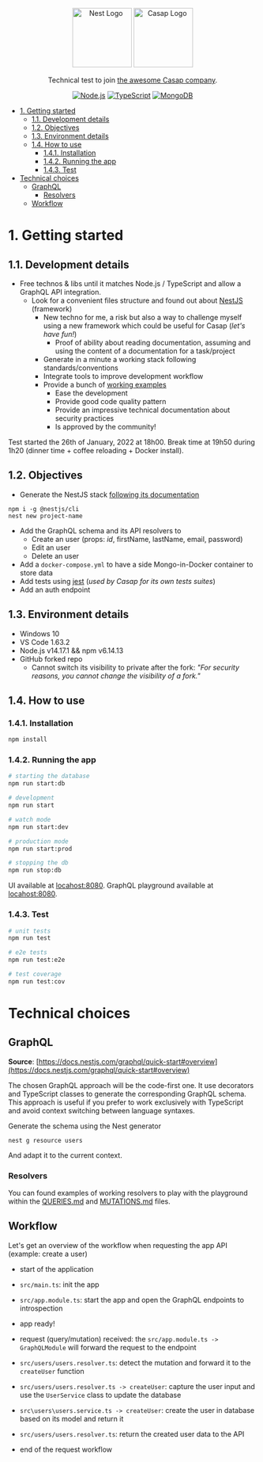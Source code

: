 <p align="center">
  <a href="http://nestjs.com/" target="blank"><img src="https://nestjs.com/img/logo-small.svg" width="120" alt="Nest Logo" /></a>
  <a href="https://info.casap.com/" target="blank"><img src="https://maddyness.twic.pics/2021/11/Capture-decran-2021-11-26-a-11.05.03.png" width="120" alt="Casap Logo" /></a>
</p>

<p align="center">Technical test to join <a href="https://info.casap.com/" target="_blank">the awesome Casap company</a>.</p>

<p align="center">
    <a href="#" target="_blank"><img src="https://img.shields.io/badge/Node.js-43853D?style=for-the-badge&logo=node.js&logoColor=white" alt="Node.js" /></a>
    <a href="#" target="_blank"><img src="https://img.shields.io/badge/TypeScript-007ACC?style=for-the-badge&logo=typescript&logoColor=white" alt="TypeScript" /></a>
    <a href="#" target="_blank"><img src="https://img.shields.io/badge/MongoDB-4EA94B?style=for-the-badge&logo=mongodb&logoColor=white" alt="MongoDB" /></a>
</p>

<!-- TOC -->

- [1. Getting started](#1-getting-started)
    - [1.1. Development details](#11-development-details)
    - [1.2. Objectives](#12-objectives)
    - [1.3. Environment details](#13-environment-details)
    - [1.4. How to use](#14-how-to-use)
        - [1.4.1. Installation](#141-installation)
        - [1.4.2. Running the app](#142-running-the-app)
        - [1.4.3. Test](#143-test)
- [Technical choices](#technical-choices)
    - [GraphQL](#graphql)
        - [Resolvers](#resolvers)
    - [Workflow](#workflow)

<!-- /TOC -->

# 1. Getting started

## 1.1. Development details

- Free technos & libs until it matches Node.js / TypeScript and allow a GraphQL API integration.
  - Look for a convenient files structure and found out about [NestJS](https://github.com/nestjs/nest) (framework)
    - New techno for me, a risk but also a way to challenge myself using a new framework which could be useful for Casap (_let's have fun!_)
      - Proof of ability about reading documentation, assuming and using the content of a documentation for a task/project
    - Generate in a minute a working stack following standards/conventions
    - Integrate tools to improve development workflow
    - Provide a bunch of [working examples](https://github.com/nestjs/nest/tree/master/sample)
      - Ease the development
      - Provide good code quality pattern
      - Provide an impressive technical documentation about security practices
      - Is approved by the community!

Test started the 26th of January, 2022 at 18h00.
Break time at 19h50 during 1h20 (dinner time + coffee reloading + Docker install).

## 1.2. Objectives

- Generate the NestJS stack [following its documentation](https://docs.nestjs.com/)

```shell
npm i -g @nestjs/cli
nest new project-name
```

- Add the GraphQL schema and its API resolvers to
  - Create an user (props: _id_, firstName, lastName, email, password)
  - Edit an user
  - Delete an user
- Add a `docker-compose.yml` to have a side Mongo-in-Docker container to store data
- Add tests using [jest](https://jestjs.io/fr/) (_used by Casap for its own tests suites_)
- Add an auth endpoint

## 1.3. Environment details

- Windows 10
- VS Code 1.63.2
- Node.js v14.17.1 && npm v6.14.13
- GitHub forked repo
  - Cannot switch its visibility to private after the fork: _"For security reasons, you cannot change the visibility of a fork."_

## 1.4. How to use

### 1.4.1. Installation

```bash
npm install
```

### 1.4.2. Running the app

```bash
# starting the database
npm run start:db

# development
npm run start

# watch mode
npm run start:dev

# production mode
npm run start:prod

# stopping the db
npm run stop:db
```

UI available at [locahost:8080](http://localhost:8080/).
GraphQL playground available at [locahost:8080](http://localhost:8080/graphql).

### 1.4.3. Test

```bash
# unit tests
npm run test

# e2e tests
npm run test:e2e

# test coverage
npm run test:cov
```

# Technical choices

## GraphQL

__Source__: [https://docs.nestjs.com/graphql/quick-start#overview](https://docs.nestjs.com/graphql/quick-start#overview)

The chosen GraphQL approach will be the code-first one. It use decorators and TypeScript classes to generate the corresponding GraphQL schema. This approach is useful if you prefer to work exclusively with TypeScript and avoid context switching between language syntaxes.

Generate the schema using the Nest generator

```shell
nest g resource users
```

And adapt it to the current context.

### Resolvers

You can found examples of working resolvers to play with the playground within the [QUERIES.md](./QUERIES.md) and [MUTATIONS.md](./MUTATIONS.md) files.

## Workflow

Let's get an overview of the workflow when requesting the app API (example: create a user)

- start of the application
- `src/main.ts`: init the app
- `src/app.module.ts`: start the app and open the GraphQL endpoints to introspection
- app ready!

- request (query/mutation) received: the `src/app.module.ts -> GraphQLModule` will forward the request to the endpoint
- `src/users/users.resolver.ts`: detect the mutation and forward it to the `createUser` function
- `src/users/users.resolver.ts -> createUser`: capture the user input and use the `UserService` class to update the database
- `src\users\users.service.ts -> createUser`: create the user in database based on its model and return it
- `src/users/users.resolver.ts`: return the created user data to the API
- end of the request workflow
